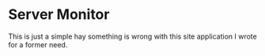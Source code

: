 Server Monitor
===================

This is just a simple hay something is wrong with this site application I wrote for a former need.  